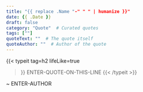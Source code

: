 ```yaml
---
title: "{{ replace .Name "-" " " | humanize }}"
date: {{ .Date }}
draft: false
category: "Quote"  # Curated quotes
tags: [""]
quoteText: ""  # The quote itself
quoteAuthor: ""  # Author of the quote
---
```

{{< typeit 
  tag=h2
  lifeLike=true
>}}
ENTER-QUOTE-ON-THIS-LINE
{{< /typeit >}}

~ ENTER-AUTHOR